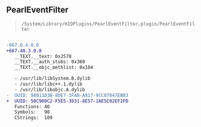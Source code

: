 ## PearlEventFilter

> `/System/Library/HIDPlugins/PearlEventFilter.plugin/PearlEventFilter`

```diff

-667.0.4.0.0
+667.40.3.0.0
   __TEXT.__text: 0x2570
   __TEXT.__auth_stubs: 0x360
   __TEXT.__objc_methlist: 0x104

   - /usr/lib/libSystem.B.dylib
   - /usr/lib/libc++.1.dylib
   - /usr/lib/libobjc.A.dylib
-  UUID: 98B11D3B-8DE7-3FAB-A817-9CC07847EBB3
+  UUID: 58C900C2-F5E5-3031-8E57-1AE5C02EF2FD
   Functions: 46
   Symbols:   90
   CStrings:  109

```
